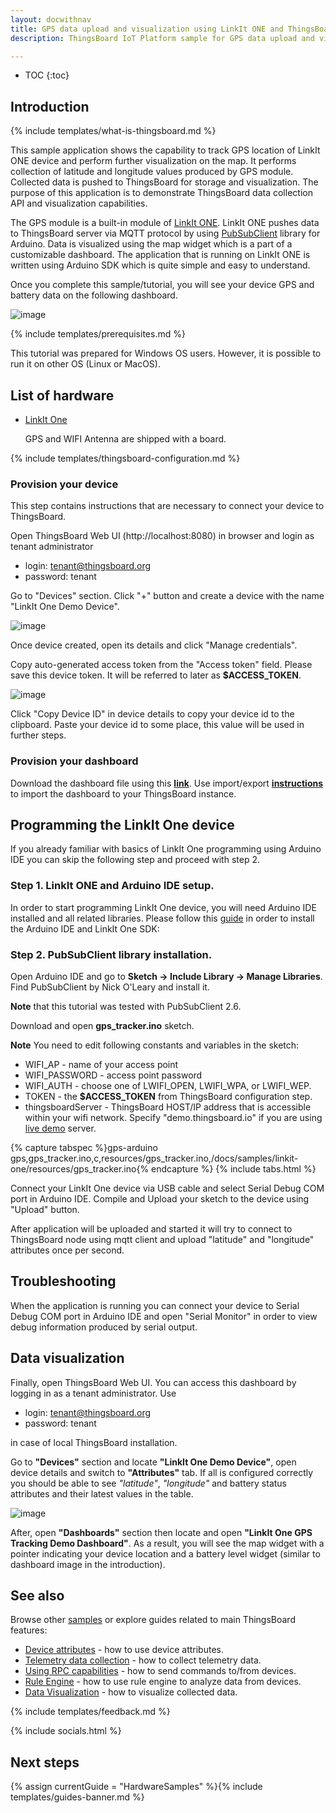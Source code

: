 ```yaml
---
layout: docwithnav
title: GPS data upload and visualization using LinkIt ONE and ThingsBoard
description: ThingsBoard IoT Platform sample for GPS data upload and visualization using LinkIt ONE

---
```


* TOC
{:toc}

## Introduction
{% include templates/what-is-thingsboard.md %}

This sample application shows the capability to track GPS location of LinkIt ONE device and perform further visualization on the map. 
It performs collection of latitude and longitude values produced by GPS module. 
Collected data is pushed to ThingsBoard for storage and visualization.
The purpose of this application is to demonstrate ThingsBoard data collection API and visualization capabilities.

The GPS module is a built-in module of [LinkIt ONE](https://wiki.seeedstudio.com/LinkIt_ONE/). 
LinkIt ONE pushes data to ThingsBoard server via MQTT protocol by using [PubSubClient](https://github.com/knolleary/pubsubclient) library for Arduino.
Data is visualized using the map widget which is a part of a customizable dashboard. 
The application that is running on LinkIt ONE is written using Arduino SDK which is quite simple and easy to understand.

Once you complete this sample/tutorial, you will see your device GPS and battery data on the following dashboard.

![image](/images/samples/linkit-one/gps/dashboard.png)

{% include templates/prerequisites.md %}

This tutorial was prepared for Windows OS users. However, it is possible to run it on other OS (Linux or MacOS).
 
## List of hardware

 - [LinkIt One](https://www.seeedstudio.com/LinkIt-ONE-p-2017.html) 
   
   GPS and WIFI Antenna are shipped with a board.
 
{% include templates/thingsboard-configuration.md %}

### Provision your device

This step contains instructions that are necessary to connect your device to ThingsBoard.

Open ThingsBoard Web UI (http://localhost:8080) in browser and login as tenant administrator

 - login: tenant@thingsboard.org
 - password: tenant
 
Go to "Devices" section. Click "+" button and create a device with the name "LinkIt One Demo Device". 

![image](/images/samples/linkit-one/gps/device.png)

Once device created, open its details and click "Manage credentials".

Copy auto-generated access token from the "Access token" field. Please save this device token. It will be referred to later as **$ACCESS_TOKEN**.

![image](/images/samples/linkit-one/gps/credentials.png)


Click "Copy Device ID" in device details to copy your device id to the clipboard.
Paste your device id to some place, this value will be used in further steps.

### Provision your dashboard

Download the dashboard file using this [**link**](/docs/samples/linkit-one/resources/linkit_one_gps_dashboard_v2.json). 
Use import/export [**instructions**](/docs/user-guide/ui/dashboards/#dashboard-importexport) to import the dashboard to your ThingsBoard instance.

## Programming the LinkIt One device

If you already familiar with basics of LinkIt One programming using Arduino IDE you can skip the following step and proceed with step 2.

### Step 1. LinkIt ONE and Arduino IDE setup.

In order to start programming LinkIt One device, you will need Arduino IDE installed and all related libraries. Please follow this [guide](https://github.com/MediaTek-Labs) in order to install the Arduino IDE and LinkIt One SDK:

### Step 2. PubSubClient library installation.

Open Arduino IDE and go to **Sketch -> Include Library -> Manage Libraries**. Find PubSubClient by Nick O'Leary and install it. 

**Note** that this tutorial was tested with PubSubClient 2.6.

Download and open **gps_tracker.ino** sketch. 

**Note** You need to edit following constants and variables in the sketch:

 - WIFI_AP - name of your access point
 - WIFI_PASSWORD - access point password
 - WIFI_AUTH - choose one of LWIFI_OPEN, LWIFI_WPA, or LWIFI_WEP.
 - TOKEN - the **$ACCESS_TOKEN** from ThingsBoard configuration step.
 - thingsboardServer - ThingsBoard HOST/IP address that is accessible within your wifi network. Specify "demo.thingsboard.io" if you are using [live demo](https://demo.thingsboard.io/) server.

{% capture tabspec %}gps-arduino
gps,gps_tracker.ino,c,resources/gps_tracker.ino,/docs/samples/linkit-one/resources/gps_tracker.ino{% endcapture %}
{% include tabs.html %}

Connect your LinkIt One device via USB cable and select Serial Debug COM port in Arduino IDE. Compile and Upload your sketch to the device using "Upload" button.

After application will be uploaded and started it will try to connect to ThingsBoard node using mqtt client and upload "latitude" and "longitude" attributes once per second.

## Troubleshooting

When the application is running you can connect your device to Serial Debug COM port in Arduino IDE and open "Serial Monitor" in order to view debug information produced by serial output.

## Data visualization

Finally, open ThingsBoard Web UI. You can access this dashboard by logging in as a tenant administrator. Use

 - login: tenant@thingsboard.org
 - password: tenant

in case of local ThingsBoard installation.
  
Go to **"Devices"** section and locate **"LinkIt One Demo Device"**, open device details and switch to **"Attributes"** tab. 
If all is configured correctly you should be able to see *"latitude"*, *"longitude"* and battery status attributes and their latest values in the table.

![image](/images/samples/linkit-one/gps/attributes.png)

After, open **"Dashboards"** section then locate and open **"LinkIt One GPS Tracking Demo Dashboard"**. 
As a result, you will see the map widget with a pointer indicating your device location and a battery level widget (similar to dashboard image in the introduction).

## See also

Browse other [samples](/docs/samples) or explore guides related to main ThingsBoard features:

 - [Device attributes](/docs/user-guide/attributes/) - how to use device attributes.
 - [Telemetry data collection](/docs/user-guide/telemetry/) - how to collect telemetry data.
 - [Using RPC capabilities](/docs/user-guide/rpc/) - how to send commands to/from devices.
 - [Rule Engine](/docs/user-guide/rule-engine/) - how to use rule engine to analyze data from devices.
 - [Data Visualization](/docs/user-guide/visualization/) - how to visualize collected data.

{% include templates/feedback.md %}
 
{% include socials.html %}

## Next steps

{% assign currentGuide = "HardwareSamples" %}{% include templates/guides-banner.md %}


